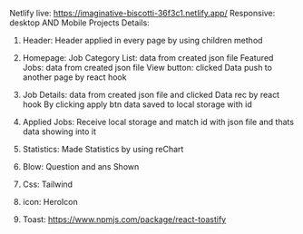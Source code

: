 Netlify live: https://imaginative-biscotti-36f3c1.netlify.app/
Responsive: desktop AND Mobile
Projects Details:
1. Header: Header applied in every page by using children method
2. Homepage:
    Job Category List: data from created json file
    Featured Jobs: data from created json file
        View button: clicked Data push to another page by react hook
3. Job Details: data from created json file and
        clicked Data rec by react hook
        By clicking apply btn data saved to local storage with id
4. Applied Jobs: Receive local storage and match id with json file
        and thats data showing into it
5. Statistics: Made Statistics by using reChart
6. Blow: Question and ans Shown 
7. Css: Tailwind

8. icon: HeroIcon
9. Toast: https://www.npmjs.com/package/react-toastify
